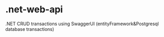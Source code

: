 # .net-web-api
.NET CRUD transactions using SwaggerUI  (entityFramework&amp;Postgresql database transactions)

